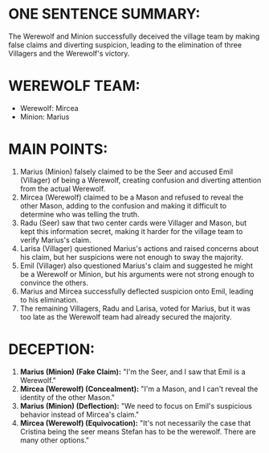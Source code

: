 # ONE SENTENCE SUMMARY:
The Werewolf and Minion successfully deceived the village team by making false claims and diverting suspicion, leading to the elimination of three Villagers and the Werewolf's victory.

# WEREWOLF TEAM:
- Werewolf: Mircea
- Minion: Marius

# MAIN POINTS:
1. Marius (Minion) falsely claimed to be the Seer and accused Emil (Villager) of being a Werewolf, creating confusion and diverting attention from the actual Werewolf.
2. Mircea (Werewolf) claimed to be a Mason and refused to reveal the other Mason, adding to the confusion and making it difficult to determine who was telling the truth.
3. Radu (Seer) saw that two center cards were Villager and Mason, but kept this information secret, making it harder for the village team to verify Marius's claim.
4. Larisa (Villager) questioned Marius's actions and raised concerns about his claim, but her suspicions were not enough to sway the majority.
5. Emil (Villager) also questioned Marius's claim and suggested he might be a Werewolf or Minion, but his arguments were not strong enough to convince the others.
6. Marius and Mircea successfully deflected suspicion onto Emil, leading to his elimination.
7. The remaining Villagers, Radu and Larisa, voted for Marius, but it was too late as the Werewolf team had already secured the majority.

# DECEPTION:
1. **Marius (Minion) (Fake Claim):** "I'm the Seer, and I saw that Emil is a Werewolf."
2. **Mircea (Werewolf) (Concealment):** "I'm a Mason, and I can't reveal the identity of the other Mason."
3. **Marius (Minion) (Deflection):** "We need to focus on Emil's suspicious behavior instead of Mircea's claim."
4. **Mircea (Werewolf) (Equivocation):** "It's not necessarily the case that Cristina being the seer means Stefan has to be the werewolf. There are many other options."